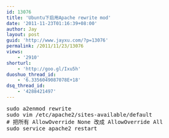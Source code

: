 ```yaml
---
id: 13076
title: 'Ubuntu下启用Apache rewrite mod'
date: '2011-11-23T01:16:39+08:00'
author: Jay
layout: post
guid: 'http://www.jayxu.com/?p=13076'
permalink: /2011/11/23/13076
views:
    - '2910'
shorturl:
    - 'http://goo.gl/Ixu5h'
duoshuo_thread_id:
    - '6.3356049087078E+18'
dsq_thread_id:
    - '4288421497'
---
```


<pre lang="bash">sudo a2enmod rewrite
sudo vim /etc/apache2/sites-available/default
# 把所有 AllowOverride None 改成 AllowOverride All
sudo service apache2 restart</pre>
